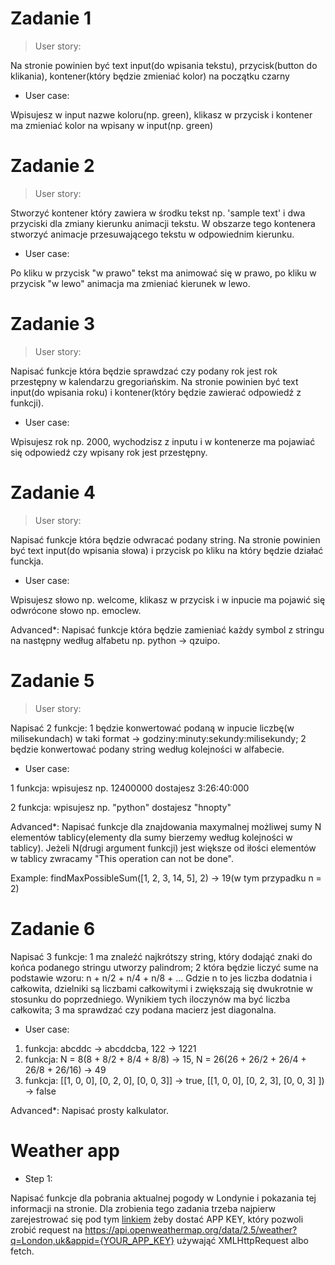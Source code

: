 # Zadanie 1

> User story:

Na stronie powinien być text input(do wpisania tekstu), przycisk(button do klikania), kontener(który będzie zmieniać kolor) na początku czarny

- User case:

Wpisujesz w input nazwe koloru(np. green), klikasz w przycisk i kontener ma zmieniać kolor na wpisany w input(np. green)

# Zadanie 2

> User story:

Stworzyć kontener który zawiera w środku tekst np. 'sample text' i dwa przyciski dla zmiany kierunku animacji tekstu. W obszarze tego kontenera stworzyć  animacje przesuwającego tekstu w odpowiednim kierunku.

- User case:

Po kliku w przycisk "w prawo" tekst ma animować się w prawo, po kliku w przycisk "w lewo" animacja ma zmieniać kierunek w lewo.

# Zadanie 3

> User story:

Napisać funkcje która będzie sprawdzać czy podany rok jest rok przestępny w kalendarzu gregoriańskim.
Na stronie powinien być text input(do wpisania roku) i kontener(który będzie zawierać odpowiedź z funkcji).

- User case:

Wpisujesz rok np. 2000, wychodzisz z inputu i w kontenerze ma pojawiać się odpowiedź czy wpisany rok jest przestępny.

# Zadanie 4

> User story:

Napisać funkcje która będzie odwracać podany string.
Na stronie powinien być text input(do wpisania słowa) i przycisk po kliku na który będzie działać funckja.

- User case:

Wpisujesz słowo np. welcome, klikasz w przycisk i w inpucie ma pojawić się odwrócone słowo np. emoclew.

Advanced*: Napisać funkcje która będzie zamieniać każdy symbol z stringu na następny według alfabetu np. python -> qzuipo.

# Zadanie 5

> User story:

Napisać 2 funkcje: 1 będzie konwertować podaną w inpucie liczbę(w milisekundach) w taki format -> godziny:minuty:sekundy:milisekundy; 2 będzie konwertować podany string według kolejności w alfabecie.

- User case:

1 funkcja: wpisujesz np. 12400000 dostajesz 3:26:40:000

2 funkcja: wpisujesz np. "python" dostajesz "hnopty"

Advanced*: Napisać funkcje dla znajdowania maxymalnej możliwej sumy N elementów tablicy(elementy dla sumy bierzemy według kolejności w tablicy). Jeżeli N(drugi argument funkcji) jest większe od iłości elementów w tablicy zwracamy "This operation can not be done".

Example: findMaxPossibleSum([1, 2, 3, 14, 5], 2) -> 19(w tym przypadku n = 2)

# Zadanie 6

Napisać 3 funkcje: 1 ma znaleźć najkrótszy string, który dodająć znaki do końca podanego stringu utworzy palindrom; 2 która będzie liczyć sume na podstawie wzoru: n + n/2 + n/4 + n/8 + ... Gdzie n to jes liczba dodatnia i całkowita, dzielniki są liczbami całkowitymi i zwiększają się dwukrotnie w stosunku do poprzedniego. Wynikiem tych iloczynów ma być liczba całkowita; 3 ma sprawdzać czy podana macierz jest diagonalna.

- User case:

1. funkcja: abcddc -> abcddcba, 122 -> 1221
2. funkcja: N = 8(8 + 8/2 + 8/4 + 8/8) -> 15, N = 26(26 + 26/2 + 26/4 + 26/8 + 26/16) -> 49
3. funkcja: [[1, 0, 0], [0, 2, 0], [0, 0, 3]] -> true, [[1, 0, 0], [0, 2, 3], [0, 0, 3] ]) -> false

Advanced*: Napisać prosty kalkulator.

# Weather app

- Step 1:

Napisać funkcje dla pobrania aktualnej pogody w Londynie i pokazania tej informacji na stronie.
Dla zrobienia tego zadania trzeba najpierw zarejestrować się pod tym <a href="https://home.openweathermap.org/users/sign_up">linkiem</a> żeby dostać APP KEY, który pozwoli zrobić request na https://api.openweathermap.org/data/2.5/weather?q=London,uk&appid={YOUR_APP_KEY} używająć XMLHttpRequest albo fetch.